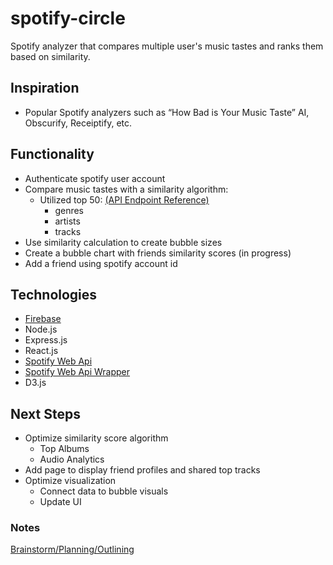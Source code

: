 # spotify-circle

Spotify analyzer that compares multiple user's music tastes and ranks them based on similarity.

## Inspiration 
* Popular Spotify analyzers such as “How Bad is Your Music Taste” AI, Obscurify, Receiptify, etc.


## Functionality
* Authenticate spotify user account
* Compare music tastes with a similarity algorithm: 
  * Utilized top 50: [(API Endpoint Reference)](https://developer.spotify.com/documentation/web-api/reference/personalization/get-users-top-artists-and-tracks/)
    * genres
    * artists
    * tracks 
* Use similarity calculation to create bubble sizes 
* Create a bubble chart with friends similarity scores (in progress) 
* Add a friend using spotify account id 

## Technologies
* [Firebase](https://firebase.google.com/docs/firestore/quickstart#node.js) 
* Node.js
* Express.js
* React.js
* [Spotify Web Api](https://developer.spotify.com/documentation/web-api/) 
* [Spotify Web Api Wrapper](https://github.com/thelinmichael/spotify-web-api-node)
* D3.js 


## Next Steps
* Optimize similarity score algorithm
  * Top Albums 
  * Audio Analytics
* Add page to display friend profiles and shared top tracks
* Optimize visualization
  * Connect data to bubble visuals
  * Update UI
  
 ### Notes
 [Brainstorm/Planning/Outlining](https://docs.google.com/document/d/1GCN58XZnOXx6Yme-luKZXArl6KxS2Tj9Z1MgMQmFsdE/edit?usp=sharing) 
